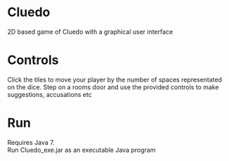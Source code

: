 Cluedo
===========
2D based game of Cluedo with a graphical user interface

Controls
===========
Click the tiles to move your player by the number of spaces representated on the dice. Step on a rooms door and use the provided controls to make suggestions, accusations etc

Run
===========
Requires Java 7. <br />
Run Cluedo_exe.jar as an executable Java program